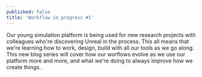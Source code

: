```yaml
---
published: false
title: 'Workflow in progress #1'
---
```

Our young simulation platform is being used for new research projects with colleagues who're discovering Unreal in the process. This all means that we're learning how to work, design, build with all our tools as we go along. This new blog series will cover how our worflows evolve as we use our platform more and more, and what we're doing to always improve how we create things.